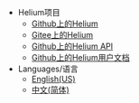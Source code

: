* Helium项目
  * [Github上的Helium](https://github.com/Helium-DevTeam/Helium)
  * [Gitee上的Helium](https://gitee.com/Helium-DevTeam/Helium)
  * [Github上的Helium API](https://github.com/Helium-DevTeam/Helium-API)
  * [Github上的Helium用户文档](https://github.com/Helium-DevTeam/Helium-User-Document)
* Languages/语言
  * [English(US)](/)
  * [中文(简体)](/zh-cn/)